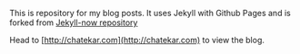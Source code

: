 This is repository for my blog posts. It uses Jekyll with Github Pages and is forked from [Jekyll-now repository](https://github.com/barryclark/jekyll-now)

Head to [http://chatekar.com](http://chatekar.com) to view the blog.